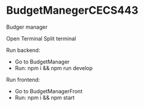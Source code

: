 # BudgetManegerCECS443
Budger manager

Open Terminal
Split terminal

Run backend:
  - Go to BudgetManager
  - Run: npm i && npm run develop
  
Run frontend:
  - Go to BudgetManagerFront
  - Run: npm i && npm start
